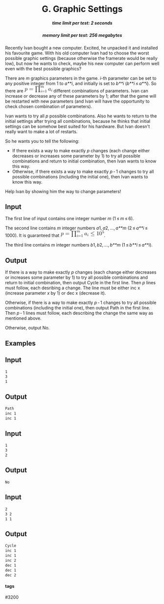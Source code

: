 <h1 style='text-align: center;'> G. Graphic Settings</h1>

<h5 style='text-align: center;'>time limit per test: 2 seconds</h5>
<h5 style='text-align: center;'>memory limit per test: 256 megabytes</h5>

Recently Ivan bought a new computer. Excited, he unpacked it and installed his favourite game. With his old computer Ivan had to choose the worst possible graphic settings (because otherwise the framerate would be really low), but now he wants to check, maybe his new computer can perform well even with the best possible graphics?

There are *m* graphics parameters in the game. *i*-th parameter can be set to any positive integer from 1 to *a**i*, and initially is set to *b**i* (*b**i* ≤ *a**i*). So there are ![](images/d17cddb5b1a0e3249ccc45df1ee5a6d7b87bbca4.png) different combinations of parameters. Ivan can increase or decrease any of these parameters by 1; after that the game will be restarted with new parameters (and Ivan will have the opportunity to check chosen combination of parameters).

Ivan wants to try all *p* possible combinations. Also he wants to return to the initial settings after trying all combinations, because he thinks that initial settings can be somehow best suited for his hardware. But Ivan doesn't really want to make a lot of restarts.

So he wants you to tell the following:

* If there exists a way to make exactly *p* changes (each change either decreases or increases some parameter by 1) to try all possible combinations and return to initial combination, then Ivan wants to know this way.
* Otherwise, if there exists a way to make exactly *p* - 1 changes to try all possible combinations (including the initial one), then Ivan wants to know this way.

Help Ivan by showing him the way to change parameters!

## Input

The first line of input contains one integer number *m* (1 ≤ *m* ≤ 6).

The second line contains *m* integer numbers *a*1, *a*2, ..., *a**m* (2 ≤ *a**i* ≤ 1000). It is guaranteed that ![](images/0ada6082392fb845829961539792ec286cdb5a27.png).

The third line contains *m* integer numbers *b*1, *b*2, ..., *b**m* (1 ≤ *b**i* ≤ *a**i*).

## Output

If there is a way to make exactly *p* changes (each change either decreases or increases some parameter by 1) to try all possible combinations and return to initial combination, then output Cycle in the first line. Then *p* lines must follow, each desribing a change. The line must be either inc x (increase parameter *x* by 1) or dec x (decrease it).

Otherwise, if there is a way to make exactly *p* - 1 changes to try all possible combinations (including the initial one), then output Path in the first line. Then *p* - 1 lines must follow, each describing the change the same way as mentioned above.

Otherwise, output No.

## Examples

## Input


```
1  
3  
1  

```
## Output


```
Path  
inc 1  
inc 1  

```
## Input


```
1  
3  
2  

```
## Output


```
No  

```
## Input


```
2  
3 2  
1 1  

```
## Output


```
Cycle  
inc 1  
inc 1  
inc 2  
dec 1  
dec 1  
dec 2  

```


#### tags 

#3200 